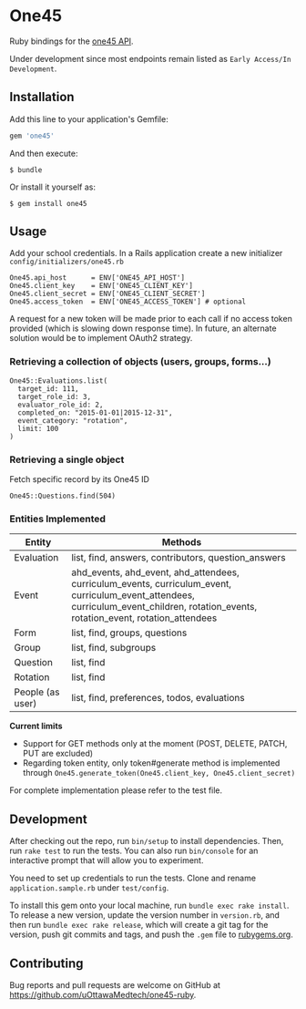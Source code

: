 # One45

Ruby bindings for the [one45 API](https://api.one45.com/api/docs/all).

Under development since most endpoints remain listed as `Early Access/In Development`.

## Installation

Add this line to your application's Gemfile:

```ruby
gem 'one45'
```

And then execute:

    $ bundle

Or install it yourself as:

    $ gem install one45

## Usage

Add your school credentials. In a Rails application create a new initializer `config/initializers/one45.rb`

```
One45.api_host      = ENV['ONE45_API_HOST']
One45.client_key    = ENV['ONE45_CLIENT_KEY']
One45.client_secret = ENV['ONE45_CLIENT_SECRET']
One45.access_token  = ENV['ONE45_ACCESS_TOKEN'] # optional
```

A request for a new token will be made prior to each call if no access token provided (which is slowing down response time).
In future, an alternate solution would be to implement OAuth2 strategy.

### Retrieving a collection of objects (users, groups, forms...)

```
One45::Evaluations.list(
  target_id: 111,
  target_role_id: 3,
  evaluator_role_id: 2,
  completed_on: "2015-01-01|2015-12-31",
  event_category: "rotation",
  limit: 100
)
```

### Retrieving a single object

Fetch specific record by its One45 ID

```
One45::Questions.find(504)
```

### Entities Implemented

Entity | Methods
---    | ---
Evaluation | list, find, answers, contributors, question_answers
Event | ahd_events, ahd_event, ahd_attendees, curriculum_events, curriculum_event, curriculum_event_attendees, curriculum_event_children, rotation_events, rotation_event, rotation_attendees
Form | list, find, groups, questions
Group | list, find, subgroups
Question | list, find
Rotation | list, find
People (as user) | list, find, preferences, todos, evaluations

__Current limits__

- Support for GET methods only at the moment (POST, DELETE, PATCH, PUT are excluded)
- Regarding token entity, only token#generate method is implemented through `One45.generate_token(One45.client_key, One45.client_secret)`

For complete implementation please refer to the test file.

## Development

After checking out the repo, run `bin/setup` to install dependencies. Then, run `rake test` to run the tests. You can also run `bin/console` for an interactive prompt that will allow you to experiment.

You need to set up credentials to run the tests. Clone and rename `application.sample.rb` under `test/config`.

To install this gem onto your local machine, run `bundle exec rake install`. To release a new version, update the version number in `version.rb`, and then run `bundle exec rake release`, which will create a git tag for the version, push git commits and tags, and push the `.gem` file to [rubygems.org](https://rubygems.org).

## Contributing

Bug reports and pull requests are welcome on GitHub at https://github.com/uOttawaMedtech/one45-ruby.
